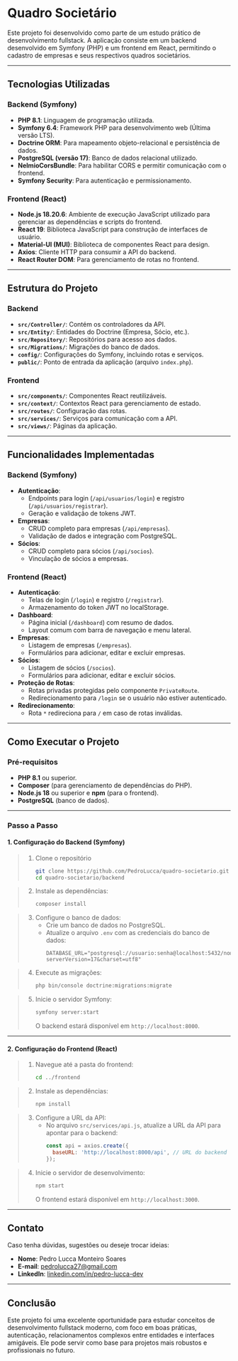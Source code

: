 # Quadro Societário

Este projeto foi desenvolvido como parte de um estudo prático de desenvolvimento fullstack. A aplicação consiste em um backend desenvolvido em Symfony (PHP) e um frontend em React, permitindo o cadastro de empresas e seus respectivos quadros societários.

---

## Tecnologias Utilizadas

### Backend (Symfony)
- **PHP 8.1**: Linguagem de programação utilizada.
- **Symfony 6.4**: Framework PHP para desenvolvimento web (Última versão LTS).
- **Doctrine ORM**: Para mapeamento objeto-relacional e persistência de dados.
- **PostgreSQL (versão 17)**: Banco de dados relacional utilizado.
- **NelmioCorsBundle**: Para habilitar CORS e permitir comunicação com o frontend.
- **Symfony Security**: Para autenticação e permissionamento.

### Frontend (React)
- **Node.js 18.20.6**: Ambiente de execução JavaScript utilizado para gerenciar as dependências e scripts do frontend.
- **React 19**: Biblioteca JavaScript para construção de interfaces de usuário.
- **Material-UI (MUI)**: Biblioteca de componentes React para design.
- **Axios**: Cliente HTTP para consumir a API do backend.
- **React Router DOM**: Para gerenciamento de rotas no frontend.

---

## Estrutura do Projeto

### Backend
- **`src/Controller/`**: Contém os controladores da API.
- **`src/Entity/`**: Entidades do Doctrine (Empresa, Sócio, etc.).
- **`src/Repository/`**: Repositórios para acesso aos dados.
- **`src/Migrations/`**: Migrações do banco de dados.
- **`config/`**: Configurações do Symfony, incluindo rotas e serviços.
- **`public/`**: Ponto de entrada da aplicação (arquivo `index.php`).

### Frontend
- **`src/components/`**: Componentes React reutilizáveis.
- **`src/context/`**: Contextos React para gerenciamento de estado.
- **`src/routes/`**: Configuração das rotas.
- **`src/services/`**: Serviços para comunicação com a API.
- **`src/views/`**: Páginas da aplicação.

---

## Funcionalidades Implementadas

### Backend (Symfony)
- **Autenticação**:
  - Endpoints para login (`/api/usuarios/login`) e registro (`/api/usuarios/registrar`).
  - Geração e validação de tokens JWT.
- **Empresas**:
  - CRUD completo para empresas (`/api/empresas`).
  - Validação de dados e integração com PostgreSQL.
- **Sócios**:
  - CRUD completo para sócios (`/api/socios`).
  - Vinculação de sócios a empresas.

### Frontend (React)
- **Autenticação**:
  - Telas de login (`/login`) e registro (`/registrar`).
  - Armazenamento do token JWT no localStorage.
- **Dashboard**:
  - Página inicial (`/dashboard`) com resumo de dados.
  - Layout comum com barra de navegação e menu lateral.
- **Empresas**:
  - Listagem de empresas (`/empresas`).
  - Formulários para adicionar, editar e excluir empresas.
- **Sócios**:
  - Listagem de sócios (`/socios`).
  - Formulários para adicionar, editar e excluir sócios.
- **Proteção de Rotas**:
  - Rotas privadas protegidas pelo componente `PrivateRoute`.
  - Redirecionamento para `/login` se o usuário não estiver autenticado.
- **Redirecionamento**:
  - Rota `*` redireciona para `/` em caso de rotas inválidas.

---

## Como Executar o Projeto

### Pré-requisitos
- **PHP 8.1** ou superior.
- **Composer** (para gerenciamento de dependências do PHP).
- **Node.js 18** ou superior e **npm** (para o frontend).
- **PostgreSQL** (banco de dados).

---

### Passo a Passo

#### 1. Configuração do Backend (Symfony)

> 1. Clone o repositório  
>    ```bash
>    git clone https://github.com/PedroLucca/quadro-societario.git
>    cd quadro-societario/backend
>    ```

> 2. Instale as dependências:  
>    ```bash
>    composer install
>    ```

> 3. Configure o banco de dados:  
>    - Crie um banco de dados no PostgreSQL.  
>    - Atualize o arquivo `.env` com as credenciais do banco de dados:  
>      ```env
>      DATABASE_URL="postgresql://usuario:senha@localhost:5432/nome_do_banco?serverVersion=17&charset=utf8"
>      ```

> 4. Execute as migrações:  
>    ```bash
>    php bin/console doctrine:migrations:migrate
>    ```

> 5. Inicie o servidor Symfony:  
>    ```bash
>    symfony server:start
>    ```
>    O backend estará disponível em `http://localhost:8000`.

---

#### 2. Configuração do Frontend (React)

> 1. Navegue até a pasta do frontend:  
>    ```bash
>    cd ../frontend
>    ```

> 2. Instale as dependências:  
>    ```bash
>    npm install
>    ```

> 3. Configure a URL da API:  
>    - No arquivo `src/services/api.js`, atualize a URL da API para apontar para o backend:  
>      ```javascript
>      const api = axios.create({
>        baseURL: 'http://localhost:8000/api', // URL do backend
>      });
>      ```

> 4. Inicie o servidor de desenvolvimento:  
>    ```bash
>    npm start
>    ```
>    O frontend estará disponível em `http://localhost:3000`.

---

## Contato

Caso tenha dúvidas, sugestões ou deseje trocar ideias:

- **Nome**: Pedro Lucca Monteiro Soares  
- **E-mail**: pedrolucca27@gmail.com  
- **LinkedIn**: [linkedin.com/in/pedro-lucca-dev](https://www.linkedin.com/in/pedro-lucca-dev/)

---

## Conclusão

Este projeto foi uma excelente oportunidade para estudar conceitos de desenvolvimento fullstack moderno, com foco em boas práticas, autenticação, relacionamentos complexos entre entidades e interfaces amigáveis. Ele pode servir como base para projetos mais robustos e profissionais no futuro.
